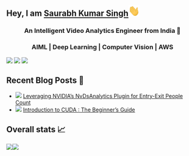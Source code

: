<h2>Hey, I am <a href="https://www.linkedin.com/in/saurabh-kumar-singh-006947128/">Saurabh Kumar Singh</a><img src="https://raw.githubusercontent.com/ABSphreak/ABSphreak/master/gifs/Hi.gif" width="30px"></h2> 


<h3 align="center">An Intelligent Video Analytics Engineer from India 👾</h3>
<h3 align="center">AIML | Deep Learning | Computer Vision | AWS</h3>  

[![](https://img.shields.io/github/followers/zenithexpo?color=%23181717&label=&logo=github&style=for-the-badge)](https://github.com/imSrbh)
[![](https://img.shields.io/badge/-Connect-%230077B5?style=for-the-badge&logo=linkedin)](https://www.linkedin.com/in/saurabh-kumar-singh-006947128/)
[![](https://img.shields.io/twitter/follow/DikshaVv?color=%231DA1F2&label=&logo=twitter&logoColor=%23ffffff&style=for-the-badge)](https://twitter.com/im_srbh)


## Recent Blog Posts :book:
<!--[START github.com/ikawaha/feedsnippet]--><!--[2021-12-04T09:52:57Z]-->
* ![](./icons/zenn.png) [Leveraging NVIDIA’s NvDsAnalytics Plugin for Entry-Exit People Count](https://medium.com/@Smartcow_ai/leveraging-nvidias-nvdsanalytics-plugin-for-entry-exit-people-count-8f2d19217746)
* ![](./icons/zenn.png) [Introduction to CUDA : The Beginner’s Guide](https://imsrbh.github.io/IntroToCUDA)
<!--[END github.com/ikawaha/feedsnippet]-->

## Overall stats :chart_with_upwards_trend:

<a href="https://github.com/anuraghazra/github-readme-stats">
  <img align="left" src="https://github-readme-stats.vercel.app/api?username=imSrbh&theme=tokyonight&count_private=true&show_icons=true" />
</a>
<a href="https://github.com/anuraghazra/github-readme-stats">
  <img align="left" src="https://github-readme-stats.vercel.app/api/top-langs/?username=imSrbh&theme=tokyonight&hide=jupyter%20notebook" />
</a>


